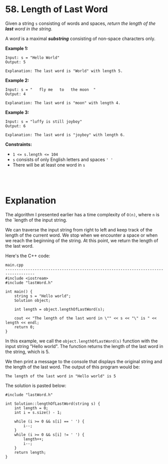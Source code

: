 # 58. Length of Last Word

Given a string `s` consisting of words and spaces, *return the length of the **last** word in the string*.

A *word* is a maximal ***substring*** consisting of non-space characters only.

**Example 1:**

```
Input: s = "Hello World"
Output: 5

Explanation: The last word is "World" with length 5.
```

**Example 2:**

```
Input: s = "   fly me   to   the moon  "
Output: 4

Explanation: The last word is "moon" with length 4.
```

**Example 3:**

```
Input: s = "luffy is still joyboy"
Output: 6

Explanation: The last word is "joyboy" with length 6.
```

**Constraints:**

- `1 <= s.length <= 104`
- `s` consists of only English letters and spaces `' '`
- There will be at least one word in `s`

<br><br/>

# Explanation

The algorithm I presented earlier has a time complexity of `O(n)`, where `n` is the `length of the input string.

We can traverse the input string from right to left and keep track of the length of the current word. We stop when we encounter a space or when we reach the beginning of the string. At this point, we return the length of the last word.

Here's the C++ code:

```
main.cpp
-----------------------------------------------------------------------------------
#include <iostream>
#include "lastWord.h"

int main() {
    string s = "Hello world";
    Solution object;

    int length = object.lengthOfLastWord(s);

    cout << "The length of the last word in \"" << s << "\" is " << length << endl;
    return 0;
}
```

In this example, we call the `object.lengthOfLastWord(s)` function with the input string "Hello world". The function returns the length of the last word in the string, which is 5.

We then print a message to the console that displays the original string and the length of the last word. The output of this program would be:

```
The length of the last word in "Hello world" is 5
```

The solution is pasted below:

```
#include "lastWord.h"

int Solution::lengthOfLastWord(string s) {
    int length = 0;
    int i = s.size() - 1;
    
    while (i >= 0 && s[i] == ' ') {
        i--;
    }
    while (i >= 0 && s[i] != ' ') {
        length++;
        i--;
    }
    return length;
}
```
